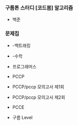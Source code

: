 ### 구름톤 스터디 [코드봄] 알고리즘 
* 백준
### 문제집
*   -백트래킹
*   -수학
* 프로그래머스
* PCCP
* PCCP/pccp 모의고사 제1회
* PCCP/pccp 모의고사 제2회

* PCCE
* 구름 Level
